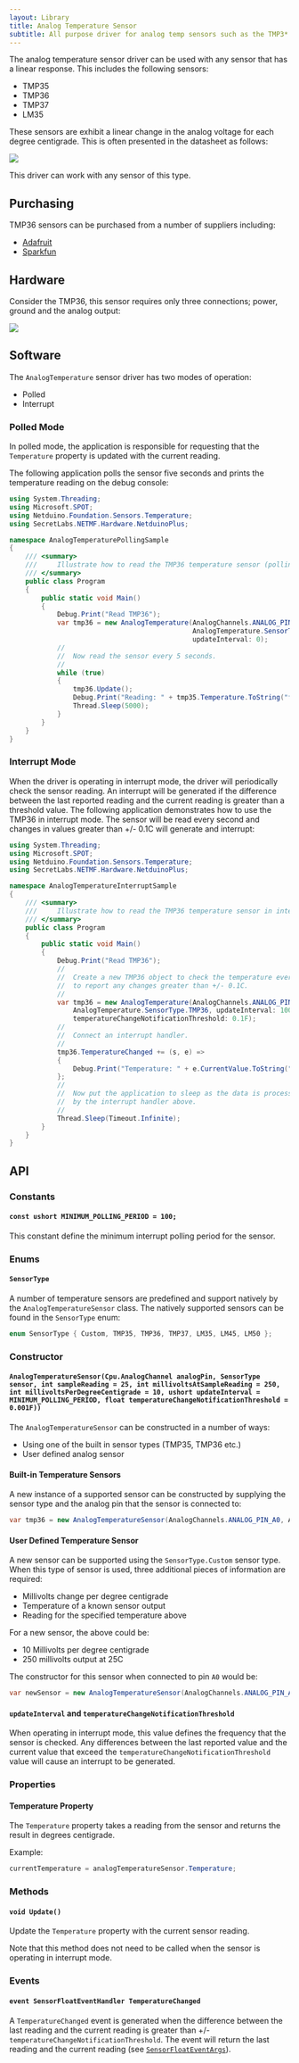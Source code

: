 ```yaml
---
layout: Library
title: Analog Temperature Sensor
subtitle: All purpose driver for analog temp sensors such as the TMP3* and LM35 series.
---
```


The analog temperature sensor driver can be used with any sensor that has a linear response.  This includes the following sensors:

* TMP35
* TMP36
* TMP37
* LM35

These sensors are exhibit a linear change in the analog voltage for each degree centigrade.  This is often presented in the datasheet as follows:

![](AnalogSensorLinearResponse.png)

This driver can work with any sensor of this type.

## Purchasing

TMP36 sensors can be purchased from a number of suppliers including:

* [Adafruit](https://www.adafruit.com/product/165)
* [Sparkfun](https://www.sparkfun.com/products/10988)

## Hardware

Consider the TMP36, this sensor requires only three connections; power, ground and the analog output:

![](TMP36.png)

## Software

The `AnalogTemperature` sensor driver has two modes of operation:

* Polled
* Interrupt

### Polled Mode

In polled mode, the application is responsible for requesting that the `Temperature` property is updated with the current reading.

The following application polls the sensor five seconds and prints the temperature reading on the debug console:

```csharp
using System.Threading;
using Microsoft.SPOT;
using Netduino.Foundation.Sensors.Temperature;
using SecretLabs.NETMF.Hardware.NetduinoPlus;

namespace AnalogTemperaturePollingSample
{
    /// <summary>
    ///     Illustrate how to read the TMP36 temperature sensor (polling mode).
    /// </summary>
    public class Program
    {
        public static void Main()
        {
            Debug.Print("Read TMP36");
            var tmp36 = new AnalogTemperature(AnalogChannels.ANALOG_PIN_A0,
                                              AnalogTemperature.SensorType.TMP36,
                                              updateInterval: 0);
            //
            //  Now read the sensor every 5 seconds.
            //
            while (true)
            {
                tmp36.Update();
                Debug.Print("Reading: " + tmp35.Temperature.ToString("f2"));
                Thread.Sleep(5000);
            }
        }
    }
}
```

### Interrupt Mode

When the driver is operating in interrupt mode, the driver will periodically check the sensor reading.  An interrupt will be generated if the difference between the last reported reading and the current reading is greater than a threshold value.  The following application demonstrates how to use the TMP36 in interrupt mode.  The sensor will be read every second and changes in values greater than +/- 0.1C will generate and interrupt:

```csharp
using System.Threading;
using Microsoft.SPOT;
using Netduino.Foundation.Sensors.Temperature;
using SecretLabs.NETMF.Hardware.NetduinoPlus;

namespace AnalogTemperatureInterruptSample
{
    /// <summary>
    ///     Illustrate how to read the TMP36 temperature sensor in interrupt mode.
    /// </summary>
    public class Program
    {
        public static void Main()
        {
            Debug.Print("Read TMP36");
            //
            //  Create a new TMP36 object to check the temperature every 1s and
            //  to report any changes greater than +/- 0.1C.
            //
            var tmp36 = new AnalogTemperature(AnalogChannels.ANALOG_PIN_A0,
                AnalogTemperature.SensorType.TMP36, updateInterval: 1000,
                temperatureChangeNotificationThreshold: 0.1F);
            //
            //  Connect an interrupt handler.
            //
            tmp36.TemperatureChanged += (s, e) =>
            {
                Debug.Print("Temperature: " + e.CurrentValue.ToString("f2"));
            };
            //
            //  Now put the application to sleep as the data is processed
            //  by the interrupt handler above.
            //
            Thread.Sleep(Timeout.Infinite);
        }
    }
}
```

## API

### Constants

#### `const ushort MINIMUM_POLLING_PERIOD = 100;`

This constant define the minimum interrupt polling period for the sensor.

### Enums

#### `SensorType`

A number of temperature sensors are predefined and support natively by the `AnalogTemperatureSensor` class.  The natively supported sensors can be found in the `SensorType` enum:

```csharp
enum SensorType { Custom, TMP35, TMP36, TMP37, LM35, LM45, LM50 };
```

### Constructor

#### `AnalogTemperatureSensor(Cpu.AnalogChannel analogPin, SensorType sensor, int sampleReading = 25, int millivoltsAtSampleReading = 250, int millivoltsPerDegreeCentigrade = 10, ushort updateInterval = MINIMUM_POLLING_PERIOD, float temperatureChangeNotificationThreshold = 0.001F))`

The `AnalogTemperatureSensor` can be constructed in a number of ways:

* Using one of the built in sensor types (TMP35, TMP36 etc.)
* User defined analog sensor

#### Built-in Temperature Sensors

A new instance of a supported sensor can be constructed  by supplying the sensor type and the analog pin that the sensor is connected to:

```csharp
var tmp36 = new AnalogTemperatureSensor(AnalogChannels.ANALOG_PIN_A0, AnalogTemperatureSensor.SensorType.TMP36);
```

#### User Defined Temperature Sensor

A new sensor can be supported using the `SensorType.Custom` sensor type.  When this type of sensor is used, three additional pieces of information are required:

* Millivolts change per degree centigrade
* Temperature of a known sensor output
* Reading for the specified temperature above

For a new sensor, the above could be:

* 10 Millivolts per degree centigrade
* 250 millivolts output at 25C

The constructor for this sensor when connected to pin `A0` would be:

```csharp
var newSensor = new AnalogTemperatureSensor(AnalogChannels.ANALOG_PIN_A0, 25, 250, 10);
```

#### `updateInterval` and `temperatureChangeNotificationThreshold`

When operating in interrupt mode, this value defines the frequency that the sensor is checked.  Any differences between the last reported value and the current value that exceed the `temperatureChangeNotificationThreshold` value will cause an interrupt to be generated.

### Properties

#### Temperature Property

The `Temperature` property takes a reading from the sensor and returns the result in degrees centigrade.

Example:

```csharp
currentTemperature = analogTemperatureSensor.Temperature;
```

### Methods

#### `void Update()`

Update the `Temperature` property with the current sensor reading.

Note that this method does not need to be called when the sensor is operating in interrupt mode.

### Events

#### `event SensorFloatEventHandler TemperatureChanged`

A `TemperatureChanged` event is generated when the difference between the last reading and the current reading is greater than +/- `temperatureChangeNotificationThreshold`.  The event will return the last reading and the current reading (see [`SensorFloatEventArgs`](/API/Sensors/SensorFloatEventArgs)).